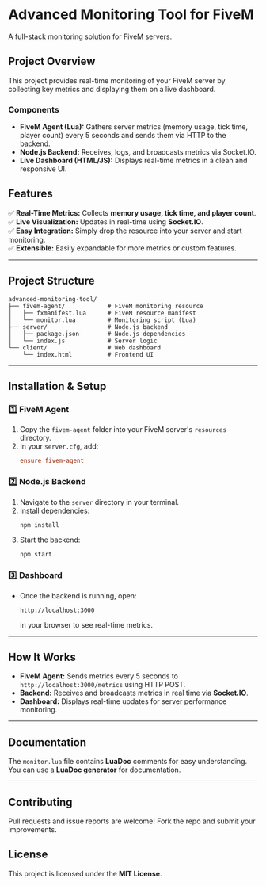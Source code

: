 # Advanced Monitoring Tool for FiveM

A full-stack monitoring solution for FiveM servers.

## Project Overview

This project provides real-time monitoring of your FiveM server by collecting key metrics and displaying them on a live dashboard.

### Components
- **FiveM Agent (Lua):** Gathers server metrics (memory usage, tick time, player count) every 5 seconds and sends them via HTTP to the backend.
- **Node.js Backend:** Receives, logs, and broadcasts metrics via Socket.IO.
- **Live Dashboard (HTML/JS):** Displays real-time metrics in a clean and responsive UI.

## Features
✅ **Real-Time Metrics:** Collects **memory usage, tick time, and player count**.  
✅ **Live Visualization:** Updates in real-time using **Socket.IO**.  
✅ **Easy Integration:** Simply drop the resource into your server and start monitoring.  
✅ **Extensible:** Easily expandable for more metrics or custom features.

---

## Project Structure

```
advanced-monitoring-tool/
├── fivem-agent/            # FiveM monitoring resource
│   ├── fxmanifest.lua      # FiveM resource manifest
│   └── monitor.lua         # Monitoring script (Lua)
├── server/                 # Node.js backend
│   ├── package.json        # Node.js dependencies
│   └── index.js            # Server logic
└── client/                 # Web dashboard
    └── index.html          # Frontend UI
```

---

## Installation & Setup

### 1️⃣ FiveM Agent
1. Copy the `fivem-agent` folder into your FiveM server's `resources` directory.
2. In your `server.cfg`, add:
   ```ini
   ensure fivem-agent
   ```

### 2️⃣ Node.js Backend
1. Navigate to the `server` directory in your terminal.
2. Install dependencies:
   ```bash
   npm install
   ```
3. Start the backend:
   ```bash
   npm start
   ```

### 3️⃣ Dashboard
- Once the backend is running, open:
  ```
  http://localhost:3000
  ```
  in your browser to see real-time metrics.

---

## How It Works
- **FiveM Agent:** Sends metrics every 5 seconds to `http://localhost:3000/metrics` using HTTP POST.
- **Backend:** Receives and broadcasts metrics in real time via **Socket.IO**.
- **Dashboard:** Displays real-time updates for server performance monitoring.

---

## Documentation
The `monitor.lua` file contains **LuaDoc** comments for easy understanding. You can use a **LuaDoc generator** for documentation.

---

## Contributing
Pull requests and issue reports are welcome! Fork the repo and submit your improvements.

## License
This project is licensed under the **MIT License**.
